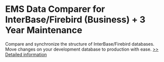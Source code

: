 # EMS Data Comparer for InterBase/Firebird (Business) + 3 Year Maintenance
Compare and synchronize the structure of InterBase/Firebird databases. Move changes on your development database to production with ease.
[>> Detailed information](https://secure.shareit.com/shareit/product.html?productid=300068048&affiliateid=200057808)